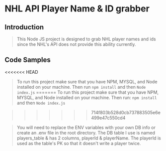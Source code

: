 # NHL API Player Name & ID grabber

## Introduction

>This Node JS project is designed to grab NHL player names and ids since the NHL's API does not provide this ability currently. 

## Code Samples

<<<<<<< HEAD
> To run this project make sure that you have NPM, MYSQL, and Node installed on your machine. Then run
<Code>npm install</Code> and then <Code>Node index.js</Code>
=======
> To run this project make sure that you have NPM, MYSQL, and Node installed on your machine. Then run:
<Code>npm install</Code> and then <Code>Node index.js</Code>

>>>>>>> 714f803b528d0cb737883505e6e499e47c550cd4

>You will need to replace the ENV variables with your own DB info or create an .env file in the root directory.
>The DB table I use is named players_table & has 2 columns, playerId & playerName. The playerId is used as the table's PK so that it doesn't write a player twice. 
